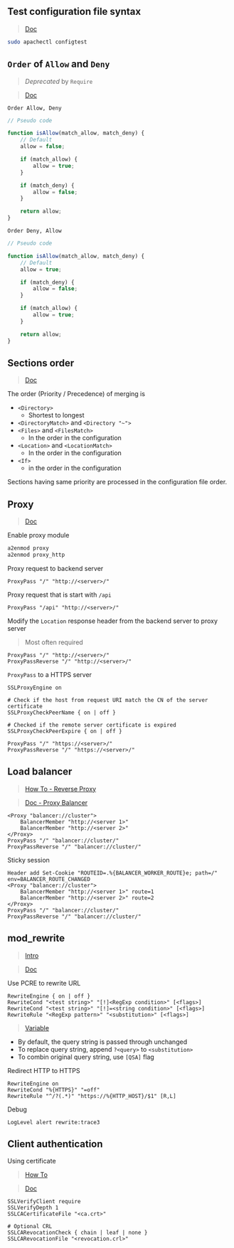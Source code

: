 ## Test configuration file syntax

> [Doc](https://httpd.apache.org/docs/2.4/programs/apachectl.html)

```bash
sudo apachectl configtest
```

## `Order` of `Allow` and `Deny`

> *Deprecated* by `Require`

> [Doc](https://httpd.apache.org/docs/2.4/mod/mod_access_compat.html)

`Order Allow, Deny`

```javascript
// Pseudo code

function isAllow(match_allow, match_deny) {
    // Default
    allow = false;

    if (match_allow) {
        allow = true;
    }

    if (match_deny) {
        allow = false;
    }

    return allow;
}
```

`Order Deny, Allow`

```javascript
// Pseudo code

function isAllow(match_allow, match_deny) {
    // Default
    allow = true;

    if (match_deny) {
        allow = false;
    }

    if (match_allow) {
        allow = true;
    }

    return allow;
}
```

## Sections order

> [Doc](https://httpd.apache.org/docs/2.4/sections.html#merging)

The order (Priority / Precedence) of merging is

- `<Directory>`
  - Shortest to longest
- `<DirectoryMatch>` and `<Directory "~">`
- `<Files>` and `<FilesMatch>`
  - In the order in the configuration
- `<Location>` and `<LocationMatch>`
  - In the order in the configuration
- `<If>`
  - in the order in the configuration

Sections having same priority are processed in the configuration file order.

## Proxy

> [Doc](https://httpd.apache.org/docs/2.4/mod/mod_proxy.html)

Enable proxy module

```bash
a2enmod proxy
a2enmod proxy_http
```

Proxy request to backend server

```apacheconf
ProxyPass "/" "http://<server>/"
```

Proxy request that is start with `/api`

```apacheconf
ProxyPass "/api" "http://<server>/"
```

Modify the `Location` response header from the backend server to proxy server

> Most often required

```apacheconf
ProxyPass "/" "http://<server>/"
ProxyPassReverse "/" "http://<server>/"
```

`ProxyPass` to a HTTPS server

```apacheconf
SSLProxyEngine on

# Check if the host from request URI match the CN of the server certificate
SSLProxyCheckPeerName { on | off }

# Checked if the remote server certificate is expired
SSLProxyCheckPeerExpire { on | off }

ProxyPass "/" "https://<server>/"
ProxyPassReverse "/" "https://<server>/"
```

## Load balancer

> [How To - Reverse Proxy](https://httpd.apache.org/docs/2.4/howto/reverse_proxy.html)

> [Doc - Proxy Balancer](http://httpd.apache.org/docs/2.4/mod/mod_proxy_balancer.html)

```apacheconf
<Proxy "balancer://cluster">
    BalancerMember "http://<server 1>"
    BalancerMember "http://<server 2>"
</Proxy>
ProxyPass "/" "balancer://cluster/"
ProxyPassReverse "/" "balancer://cluster/"
```

Sticky session

```apacheconf
Header add Set-Cookie "ROUTEID=.%{BALANCER_WORKER_ROUTE}e; path=/" env=BALANCER_ROUTE_CHANGED
<Proxy "balancer://cluster">
    BalancerMember "http://<server 1>" route=1
    BalancerMember "http://<server 2>" route=2
</Proxy>
ProxyPass "/" "balancer://cluster/"
ProxyPassReverse "/" "balancer://cluster/"
```

## mod_rewrite

> [Intro](https://httpd.apache.org/docs/2.4/rewrite/intro.html)

> [Doc](https://httpd.apache.org/docs/2.4/mod/mod_rewrite.html)

Use PCRE to rewrite URL

```apacheconf
RewriteEngine { on | off }
RewriteCond "<test string>" "[!]<RegExp condition>" [<flags>]
RewriteCond "<test string>" "[!]=<string condition>" [<flags>]
RewriteRule "<RegExp pattern>" "<substitution>" [<flags>]
```

> [Variable](https://httpd.apache.org/docs/2.4/mod/mod_rewrite.html#rewritecond)

- By default, the query string is passed through unchanged
- To replace query string, append `?<query>` to `<substitution>`
- To combin original query string, use `[QSA]` flag

Redirect HTTP to HTTPS

```apacheconf
RewriteEngine on
RewriteCond "%{HTTPS}" "=off"
RewriteRule "^/?(.*)" "https://%{HTTP_HOST}/$1" [R,L]
```

Debug

```apacheconf
LogLevel alert rewrite:trace3
```

## Client authentication

Using certificate

> [How To](https://httpd.apache.org/docs/2.4/ssl/ssl_howto.html)

> [Doc](https://httpd.apache.org/docs/2.4/mod/mod_ssl.html)

```apacheconf
SSLVerifyClient require
SSLVerifyDepth 1
SSLCACertificateFile "<ca.crt>"

# Optional CRL
SSLCARevocationCheck { chain | leaf | none }
SSLCARevocationFile "<revocation.crl>"
```
